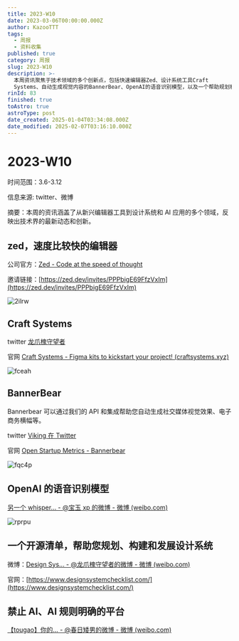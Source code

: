 ```yaml
---
title: 2023-W10
date: 2023-03-06T00:00:00.000Z
author: KazooTTT
tags:
  - 周报
  - 资料收集
published: true
category: 周报
slug: 2023-W10
description: >-
  本周资讯聚焦于技术领域的多个创新点，包括快速编辑器Zed、设计系统工具Craft
  Systems、自动生成视觉内容的BannerBear、OpenAI的语音识别模型，以及一个帮助规划和构建设计系统的开源清单。这些内容展示了技术界在编辑工具、设计系统和AI应用方面的最新进展和创新。
rinId: 83
finished: true
toAstro: true
astroType: post
date_created: 2025-01-04T03:34:08.000Z
date_modified: 2025-02-07T03:16:10.000Z
---
```


# 2023-W10

时间范围：3.6-3.12

信息来源: twitter、微博

摘要：本周的资讯涵盖了从新兴编辑器工具到设计系统和 AI 应用的多个领域，反映出技术界的最新动态和创新。

## zed，速度比较快的编辑器

公司官方：[Zed - Code at the speed of thought](https://zed.dev/)

邀请链接：[https://zed.dev/invites/PPPbigE69FfzVxIm](https://zed.dev/invites/PPPbigE69FfzVxIm)

![2ilrw](https://pictures.kazoottt.top/2024/01/20240115-03fe7e1e39eda83290ef9fedc4f062af.webp)

## Craft Systems

twitter [龙爪槐守望者](https://twitter.com/ftium4/status/1634476061714165761)

官网 [Craft Systems - Figma kits to kickstart your project! (craftsystems.xyz)](https://www.craftsystems.xyz/)

![fceah](https://pictures.kazoottt.top/2024/01/20240115-fcc52487816976bb02edd9b7f06b81f2.webp)

## BannerBear

Bannerbear 可以通过我们的 API 和集成帮助您自动生成社交媒体视觉效果、电子商务横幅等。

twitter [Viking 在 Twitter](https://twitter.com/vikingmute/status/1633661260159123456)

官网 [Open Startup Metrics - Bannerbear](https://www.bannerbear.com/open/)

![fqc4p](https://pictures.kazoottt.top/2024/01/20240115-5fc5ce9c32bd1f535701c067864acedb.webp)

## OpenAI 的语音识别模型

[另一个 whisper... - @宝玉 xp 的微博 - 微博 (weibo.com)](https://weibo.com/1727858283/MwSTL8iMw#comment)

![rprpu](https://pictures.kazoottt.top/2024/01/20240115-f9dc5ee3869a425c8a361d9613131ab5.webp)

## 一个开源清单，帮助您规划、构建和发展设计系统

微博：[Design Sys... - @龙爪槐守望者的微博 - 微博 (weibo.com)](https://weibo.com/1227298402/MwM18a23h#comment)

官网：[https://www.designsystemchecklist.com/](https://www.designsystemchecklist.com/)

## 禁止 AI、AI 规则明确的平台

[【tougao】你的... - @春日矮男的微博 - 微博 (weibo.com)](https://weibo.com/6591016982/Mw9ACkbtD#comment)
